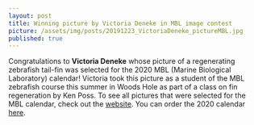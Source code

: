 ```yaml
---
layout: post
title: Winning picture by Victoria Deneke in MBL image contest
picture: /assets/img/posts/20191223_VictoriaDeneke_pictureMBL.jpg
published: true
---
```


Congratulations to **Victoria Deneke** whose picture of a regenerating zebrafish tail-fin was selected for the 2020 MBL (Marine Biological Laboratory) calendar! Victoria took this picture as a student of the MBL zebrafish course this summer in Woods Hole as part of a class on fin regeneration by Ken Poss. 
To see all pictures that were selected for the MBL calendar, check out the [website](https://www.mbl.edu/blog/the-winners-of-the-2019-mbl-photo-contest/). You can order the 2020 calendar [here](https://giftshop.mbl.edu/products/mbl-desk-calendar).
